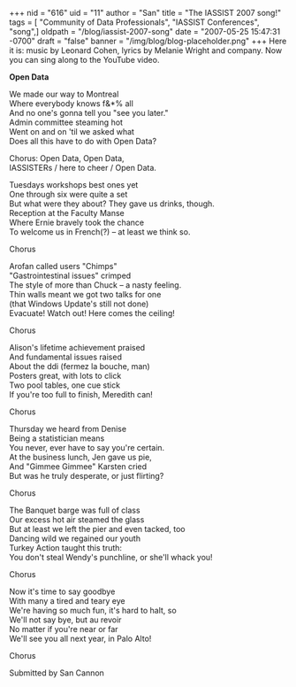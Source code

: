 +++
nid = "616"
uid = "11"
author = "San"
title = "The IASSIST 2007 song!"
tags = [ "Community of Data Professionals", "IASSIST Conferences", "song",]
oldpath = "/blog/iassist-2007-song"
date = "2007-05-25 15:47:31 -0700"
draft = "false"
banner = "/img/blog/blog-placeholder.png"
+++
Here it is: music by Leonard Cohen, lyrics by Melanie Wright and company. Now you can sing along to the YouTube video.

**Open Data**

We made our way to Montreal<br />
Where everybody knows f&*% all<br />
And no one's gonna tell you "see you later."<br />
Admin committee steaming hot<br />
Went on and on 'til we asked what<br />
Does all this have to do with Open Data?

Chorus: Open Data, Open Data,<br />
IASSISTERs / here to cheer / Open Data.

Tuesdays workshops best ones yet<br />
One through six were quite a set<br />
But what were they about? They gave us drinks, though.<br />
Reception at the Faculty Manse<br />
Where Ernie bravely took the chance<br />
To welcome us in French(?) – at least we think so.<br />

Chorus

Arofan called users "Chimps"<br />
"Gastrointestinal issues" crimped<br />
The style of more than Chuck – a nasty feeling.<br />
Thin walls meant we got two talks for one<br />
(that Windows Update's still not done)<br />
Evacuate! Watch out! Here comes the ceiling!

Chorus

Alison's lifetime achievement praised<br />
And fundamental issues raised<br />
About the ddi (fermez la bouche, man)<br />
Posters great, with lots to click<br />
Two pool tables, one cue stick<br />
If you're too full to finish, Meredith can!

Chorus

Thursday we heard from Denise<br />
Being a statistician means<br />
You never, ever have to say you're certain.<br />
At the business lunch, Jen gave us pie,<br />
And "Gimmee Gimmee" Karsten cried<br />
But was he truly desperate, or just flirting?

Chorus

The Banquet barge was full of class<br />
Our excess hot air steamed the glass<br />
But at least we left the pier and even tacked, too<br />
Dancing wild we regained our youth<br />
Turkey Action taught this truth:<br />
You don't steal Wendy's punchline, or she'll whack you!

Chorus

Now it's time to say goodbye<br />
With many a tired and teary eye<br />
We're having so much fun, it's hard to halt, so<br />
We'll not say bye, but au revoir<br />
No matter if you're near or far<br />
We'll see you all next year, in Palo Alto!

Chorus

Submitted by San Cannon